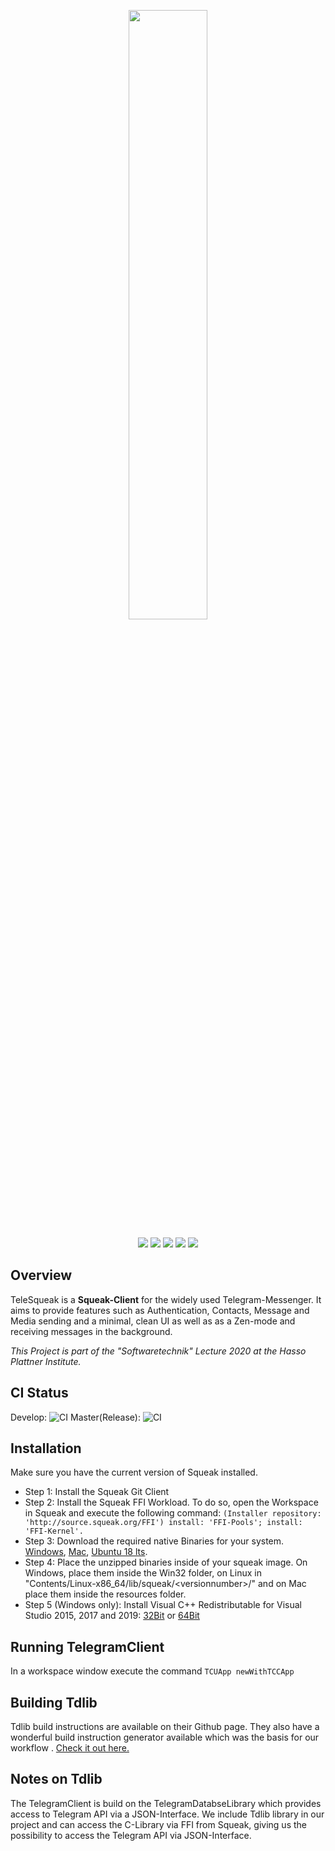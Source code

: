 <p align="center"><img width=50% src="https://i.ibb.co/VHG620F/Telegram-unterschrift.png"></p>


<p align="center">
    <a href="https://github.com/hpi-swa-teaching/TelegramClient/commits/" title="Last Commit"><img src="https://img.shields.io/github/last-commit/hpi-swa-teaching/TelegramClient?style=flat"></a>
    <a href="https://github.com/hpi-swa-teaching/TelegramClient/issues" title="Open Issues"><img src="https://img.shields.io/github/issues/hpi-swa-teaching/TelegramClient"></a>
    <a href="https://github.com/hpi-swa-teaching/TelegramClient/actions" title="Build Status"><img src="https://github.com/hpi-swa-teaching/TelegramClient/workflows/CI/badge.svg?branch=develop"></a>
   <a href="https://github.com/hpi-swa-teaching/TelegramClient/stargazers" title="Stars"><img src="https://img.shields.io/github/stars/hpi-swa-teaching/TelegramClient"></a>
    <a href="./LICENSE" title="License"><img src="https://img.shields.io/github/license/hpi-swa-teaching/TelegramClient"></a>
</p>

## Overview
TeleSqueak is a **Squeak-Client** for the widely used Telegram-Messenger. It aims to provide features such as Authentication, Contacts, Message and Media sending and a minimal, clean UI as well as as a Zen-mode and receiving messages in the background.

*This Project is part of the "Softwaretechnik" Lecture 2020 at the Hasso Plattner Institute.*

## CI Status
Develop: ![CI](https://github.com/hpi-swa-teaching/TelegramClient/workflows/CI/badge.svg?branch=develop)
Master(Release): ![CI](https://github.com/hpi-swa-teaching/TelegramClient/workflows/CI/badge.svg?branch=master)

## Installation
Make sure you have the current version of Squeak installed.
* Step 1: Install the Squeak Git Client
* Step 2: Install the Squeak FFI Workload. To do so, open the Workspace in Squeak and execute the following command:   `(Installer repository: 'http://source.squeak.org/FFI')
install: 'FFI-Pools';
install: 'FFI-Kernel'.`
* Step 3: Download the required native Binaries for your system. [Windows](https://drive.google.com/open?id=14tOoIfxioIe8bn2kPxPKmCk_Eg0tSYiJ), [Mac](https://drive.google.com/open?id=1H2l_V6zkIx4t_SKQKL3MmdtvOV2haFjV), [Ubuntu 18 lts](https://drive.google.com/open?id=1CpSPcB-5MPA95fEWI-X5MxbUEZUcU3g2).
* Step 4: Place the unzipped binaries inside of your squeak image. On Windows, place them inside the Win32 folder, on Linux in "Contents/Linux-x86_64/lib/squeak/\<versionnumber>/" and on Mac place them inside the resources folder.
* Step 5 (Windows only): Install Visual C++ Redistributable for Visual Studio 2015, 2017 and 2019: [32Bit](https://aka.ms/vs/16/release/vc_redist.x86.exe) or [64Bit](https://aka.ms/vs/16/release/vc_redist.x64.exe)

## Running TelegramClient
In a workspace window execute the command `TCUApp newWithTCCApp`

## Building Tdlib
Tdlib build instructions are available on their Github page. They also have a wonderful build instruction generator available which was the basis for our workflow . [Check it out here.](https://tdlib.github.io/td/build.html)

## Notes on Tdlib
The TelegramClient is build on the TelegramDatabseLibrary which provides access to Telegram API via a JSON-Interface.
We include Tdlib library in our project and can access the C-Library via FFI from Squeak, giving us the possibility to access the Telegram API via JSON-Interface.
